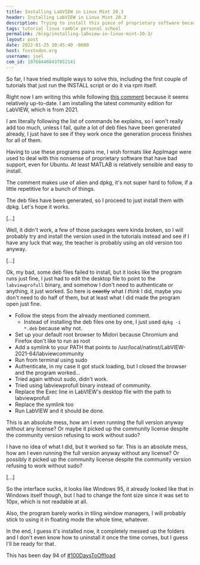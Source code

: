 ```yaml
---
title: Installing LabVIEW in Linux Mint 20.3
header: Installing LabVIEW in Linux Mint 20.3
description: Trying to install this piece of proprietary software because my school wants me to is quite painful, but here is what I did
tags: tutorial linux ramble personal school
permalink: /blog/installing-labview-in-linux-mint-20-3/
layout: post
date: 2022-01-25 10:45:40 -0600
host: fosstodon.org
username: joel
com_id: 107684460437052141
---
```


So far, I have tried multiple ways to solve this, including the first couple of tutorials that just run the INSTALL script or do it via rpm itself.

Right now I am writing this while following [this comment](https://lavag.org/topic/21809-installing-labview2020-on-debian/?do=findComment&comment=133824) because it seems relatively up-to-date. I am installing the latest community edition for LabVIEW, which is from 2021.

I am literally following the list of commands he explains, so I won't really add too much, unless I fail, quite a lot of deb files have been generated already, I just have to see if they work once the generation process finishes for  all of them.

Having to use these programs pains me, I wish formats like AppImage were used to deal with this nonsense of proprietary software that have bad support, even for Ubuntu. At least MATLAB is relatively sensible and easy to install.

The comment makes use of alien and dpkg, it's not super hard to follow, if a little repetitive for a bunch of things.

The deb files have been generated, so I proceed to just install them with dpkg. Let's hope it works.

[...]

Well, it didn't work, a few of those packages were kinda broken, so I will probably try and install the version used in the tutorials instead and see if I have any luck that way, the teacher is probably using an old version too anyway.

[...]

Ok, my bad, some deb files failed to install, but it looks like the program runs just fine, I just had to edit the desktop file to point to the `labviewprofull` binary, and somehow I don't need to authenticate or anything, it just worked. So here is ~~exactly~~ what *I think* I did, maybe you don't need to do half of them, but at least what I did made the program open just fine.

* Follow the steps from the already mentioned comment.
    * Instead of installing the deb files one by one, I just used `dpkg -i *.deb` because why not.
* Set up your default root browser to Midori because Chromium and Firefox don't like to run as root
* Add a symlink to your PATH that points to /usr/local/natinst/LabVIEW-2021-64/labviewcommunity
* Run from terminal using sudo
* Authenticate, in my case it got stuck loading, but I closed the browser and the program worked...
* Tried again without sudo, didn't work.
* Tried using labviewprofull binary instead of community.
* Replace the Exec line in LabVIEW's desktop file with the path to labviewprofull
* Replace the symlink too
* Run LabVIEW and it should be done.

This is an absolute mess, how am I even running the full version anyway without any license? Or maybe it picked up the community license despite the community version refusing to work without sudo?

I have no idea of what I did, but it worked so far.
This is an absolute mess, how am I even running the full version anyway without any license? Or possibly it picked up the community license despite the community version refusing to work without sudo?

[...]

So the interface sucks, it looks like Windows 95, it already looked like that in Windows itself though, but I had to change the font size since it was set to 10px, which is not readable at all.

Also, the program barely works in tiling window managers, I will probably stick to using it in floating mode the whole time, whatever.

In the end, I guess it's installed now, it completely messed up the folders and I don't even know how to uninstall it once the time comes, but I guess I'll be ready for that.

This has been day 94 of [#100DaysToOffload](https://100daystooffload.com)
